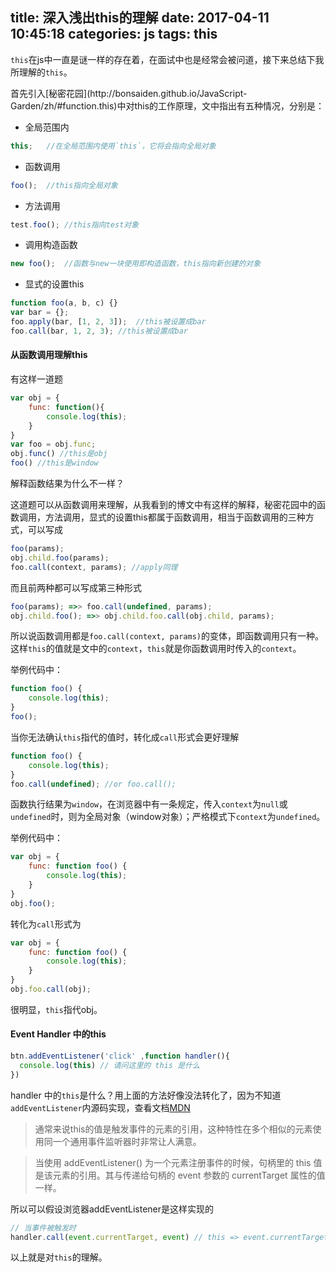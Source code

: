 title: 深入浅出this的理解
date: 2017-04-11 10:45:18
categories: js
tags: this
---

`this`在js中一直是谜一样的存在着，在面试中也是经常会被问道，接下来总结下我所理解的`this`。
<!-- more -->首先引入[秘密花园](http://bonsaiden.github.io/JavaScript-Garden/zh/#function.this)中对this的工作原理，文中指出有五种情况，分别是：

- 全局范围内

```javascript
this;	//在全局范围内使用`this`，它将会指向全局对象
```

- 函数调用

```javascript
foo();	//this指向全局对象
```

- 方法调用

```javascript
test.foo();	//this指向test对象
```

- 调用构造函数

```javascript
new foo();	//函数与new一块使用即构造函数，this指向新创建的对象
```

- 显式的设置this

```javascript
function foo(a, b, c) {}
var bar = {};
foo.apply(bar, [1, 2, 3]);	//this被设置成bar
foo.call(bar, 1, 2, 3);	//this被设置成bar
```

#### 从函数调用理解this
有这样一道题

```javascript
var obj = {
	func: function(){
		console.log(this);
	}
}
var foo = obj.func;
obj.func() //this是obj
foo() //this是window
```

解释函数结果为什么不一样？

这道题可以从函数调用来理解，从我看到的博文中有这样的解释，秘密花园中的函数调用，方法调用，显式的设置this都属于函数调用，相当于函数调用的三种方式，可以写成

```javascript
foo(params);
obj.child.foo(params);
foo.call(context, params); //apply同理
```

而且前两种都可以写成第三种形式

```javascript
foo(params); =>> foo.call(undefined, params);
obj.child.foo(); =>> obj.child.foo.call(obj.child, params);
```

所以说函数调用都是`foo.call(context, params)`的变体，即函数调用只有一种。这样`this`的值就是文中的`context`，`this`就是你函数调用时传入的`context`。

举例代码中：

```javascript
function foo() {
	console.log(this);
}
foo();
```

当你无法确认`this`指代的值时，转化成`call`形式会更好理解

```javascript
function foo() {
	console.log(this);
}
foo.call(undefined); //or foo.call();
```

函数执行结果为`window`，在浏览器中有一条规定，传入`context`为`null`或`undefined`时，则为全局对象（window对象）；严格模式下`context`为`undefined`。

举例代码中：

```javascript
var obj = {
	func: function foo() {
		console.log(this);
	}
}
obj.foo();
```

转化为`call`形式为

```javascript
var obj = {
	func: function foo() {
		console.log(this);
	}
}
obj.foo.call(obj);
```

很明显，`this`指代obj。

#### Event Handler 中的this

```javascript
btn.addEventListener('click' ,function handler(){
  console.log(this) // 请问这里的 this 是什么
})
```

handler 中的`this`是什么？用上面的方法好像没法转化了，因为不知道`addEventListener`内源码实现，查看文档[MDN](https://developer.mozilla.org/zh-CN/docs/Web/API/EventTarget/addEventListener#The_value_of_this_within_the_handler)
>通常来说this的值是触发事件的元素的引用，这种特性在多个相似的元素使用同一个通用事件监听器时非常让人满意。

>当使用 addEventListener() 为一个元素注册事件的时候，句柄里的 this 值是该元素的引用。其与传递给句柄的 event 参数的 currentTarget 属性的值一样。

所以可以假设浏览器addEventListener是这样实现的

```javascript
// 当事件被触发时
handler.call(event.currentTarget, event) // this => event.currentTarget
```

以上就是对`this`的理解。